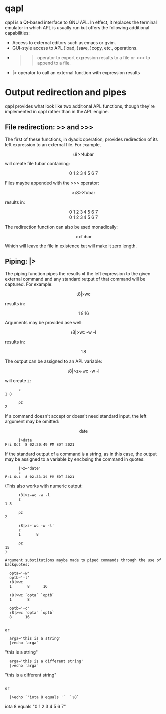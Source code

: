 # qapl

qapl is a Qt-based interface to GNU APL.  In effect, it replaces the terminal
emulator in which APL is usually run but offers the following additional
capabilities:

+ Access to external editors such as emacs or gvim.
+ GUI-style access to APL )load, )save, )copy, etc., operations.
+ >> operator to export expression results to a file or >>> to append to a file.
+ |> operator to call an external function with expression results


<h1>Output redirection and pipes</h1>

qapl provides what look like two additional APL functions, though they're
implemented in qapl rather than in the APL engine.

<h2>File redirection:  >> and >>></h2>

The first of these functions, in dyadic operation, provides redirection of its
left expression to an external file.  For example, 

<p style="text-align: center;">⍳8>>fubar</p>

will create file fubar containing:

<p style="text-align: center;">0 1 2 3 4 5 6 7</p>

Files maybe appended with the >>> operator:

<p style="text-align: center;">>⍳8>>fubar</p>

results in:
<p style="text-align: center;">0 1 2 3 4 5 6 7<br>0 1 2 3 4 5 6 7</p>

The redirection function can also be used monadically:

<p style="text-align: center;">>>fubar</p>

Which will leave the file in existence but will make it zero length.

<h2>Piping:  |></h2>

The piping function pipes the results of the left expression to the given
external command and any standard output of that command will be captured.
For example:

<p style="text-align: center;">⍳8|>wc</p>

results in:

<p style="text-align: center;">1       8      16</p>

Arguments may be provided ase well:

<p style="text-align: center;">⍳8|>wc -w -l</p>

results in:

<p style="text-align: center;">1       8</p>


The output can be assigned to an APL variable:

<p style="text-align: center;">⍳8|>z←wc -w -l</p>

will create z:

```
      z
1 8

      ⍴z
2
```

If a command doesn't accept or doesn't need standard input, the left argument
may be omitted:

<p style="text-align: center;">date</p>

```
      |>date
Fri Oct  8 02:20:49 PM EDT 2021
```

If the standard output of a command is a string, as in this case, the output
may be assigned to a variable by enclosing the command in quotes:

```
      |>z←'date'
      z
Fri Oct  8 02:23:34 PM EDT 2021
```

(This also works with numeric output:

```
      ⍳8|>z←wc -w -l
      z
1 8

      ⍴z
2

      ⍳8|>z←'wc -w -l'
      z
      1       8

      ⍴z
15
)

Argument substitutions maybe made to piped commands through the use of
backquotes:

```
      opta←'-w'
      optb←'-l'
      ⍳8|>wc
      1       8      16

      ⍳8|>wc `opta` `optb`
      1       8

      optb←'-c'
      ⍳8|>wc `opta` `optb`
      8      16
```

or

```
      arga←'this is a string'
      |>echo `arga`
"this is a string"

      arga←'this is a different string'
      |>echo `arga`
"this is a different string"
```

or

```
      |>echo `'iota 8 equals '`  `⍳8`
 iota 8 equals   "0 1 2 3 4 5 6 7"
```
